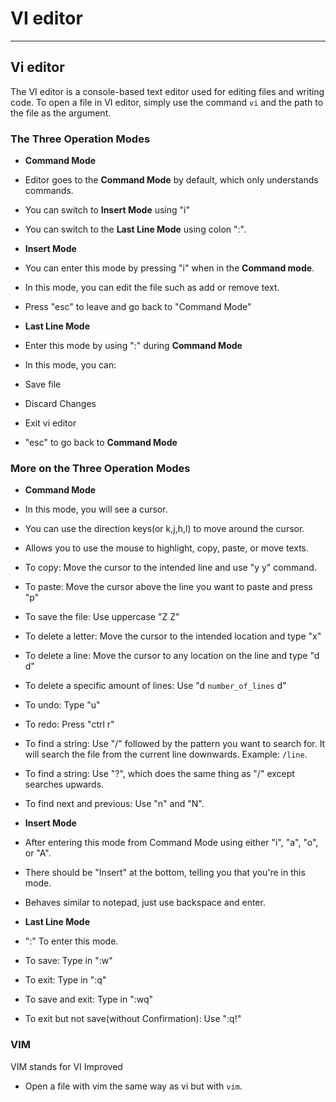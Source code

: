 # VI editor

---

## Vi editor

The VI editor is a console-based text editor used for editing files and writing code. To open a file in VI editor, simply use the command `vi` and the path to the file as the argument.  

### The Three Operation Modes

- **Command Mode**
- Editor goes to the **Command Mode** by default, which only understands commands.
- You can switch to **Insert Mode** using "i"
- You can switch to the **Last Line Mode** using colon ":".

- **Insert Mode**
- You can enter this mode by pressing "i" when in the **Command mode**.
- In this mode, you can edit the file such as add or remove text.
- Press "esc" to leave and go back to "Command Mode"

- **Last Line Mode**
- Enter this mode by using ":" during **Command Mode**
- In this mode, you can:
- Save file
- Discard Changes
- Exit vi editor
- "esc" to go back to **Command Mode**

### More on the Three Operation Modes

- **Command Mode**
- In this mode, you will see a cursor.
- You can use the direction keys(or k,j,h,l) to move around the cursor.
- Allows you to use the mouse to highlight, copy, paste, or move texts.
- To copy: Move the cursor to the intended line and use "y y" command.
- To paste: Move the cursor above the line you want to paste and press "p"
- To save the file: Use uppercase "Z Z"
- To delete a letter: Move the cursor to the intended location and type "x"
- To delete a line: Move the cursor to any location on the line and type "d d"
- To delete a specific amount of lines: Use "d `number_of_lines` d"
- To undo: Type "u"
- To redo: Press "ctrl r"
- To find a string: Use "/" followed by the pattern you want to search for. It will search the file from the current line downwards. Example: `/line`.
- To find a string: Use "?", which does the same thing as "/" except searches upwards.
- To find next and previous: Use "n" and "N". 

- **Insert Mode**
- After entering this mode from Command Mode using either "i", "a", "o", or "A".
- There should be "Insert" at the bottom, telling you that you're in this mode.
- Behaves similar to notepad, just use backspace and enter.

- **Last Line Mode**
- ":" To enter this mode.
- To save: Type in ":w"
- To exit: Type in ":q"
- To save and exit: Type in ":wq"
- To exit but not save(without Confirmation): Use ":q!"

### VIM

VIM stands for VI Improved  
- Open a file with vim the same way as vi but with `vim`.






